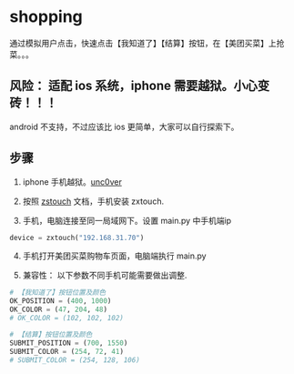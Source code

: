 # shopping

通过模拟用户点击，快速点击【我知道了】【结算】按钮，在【美团买菜】上抢菜。。。

## 风险： 适配 ios 系统，iphone 需要越狱。小心变砖！！！

android 不支持，不过应该比 ios 更简单，大家可以自行探索下。

## 步骤

1. iphone 手机越狱。[unc0ver](https://unc0ver.dev/)

2. 按照 [zstouch](https://github.com/xuan32546/IOS13-SimulateTouch) 文档，手机安装 zxtouch.

3. 手机，电脑连接至同一局域网下。设置 main.py 中手机端ip

```python
device = zxtouch("192.168.31.70")
```

4. 手机打开美团买菜购物车页面，电脑端执行 main.py 

5. 兼容性： 以下参数不同手机可能需要做出调整.

```python
# 【我知道了】按钮位置及颜色
OK_POSITION = (400, 1000)
OK_COLOR = (47, 204, 48)
# OK_COLOR = (102, 102, 102)

# 【结算】按钮位置及颜色
SUBMIT_POSITION = (700, 1550)
SUBMIT_COLOR = (254, 72, 41)
# SUBMIT_COLOR = (254, 128, 106)

```

